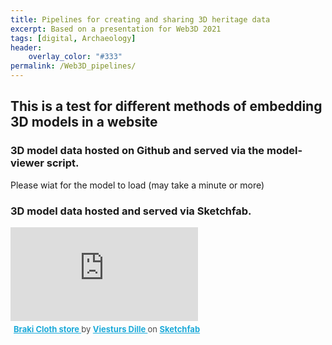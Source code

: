 ```yaml
---
title: Pipelines for creating and sharing 3D heritage data
excerpt: Based on a presentation for Web3D 2021
tags: [digital, Archaeology]
header:
    overlay_color: "#333"
permalink: /Web3D_pipelines/
---
```


## This is a test for different methods of embedding 3D models in a website

### 3D model data hosted on Github and served via the model-viewer script.

Please wiat for the model to load (may take a minute or more)
<!-- Import the component -->
<script type="module" src="https://unpkg.com/@google/model-viewer/dist/model-viewer.min.js"></script>

<!-- Use it like any other HTML element -->
<model-viewer src="/images/braki_cloth_store/scene.gltf" alt="A 3D model of Braki Cloth Store" ar ar-modes="webxr scene-viewer quick-look" environment-image="neutral" auto-rotate camera-controls></model-viewer>

### 3D model data hosted and served via Sketchfab.

<div class="sketchfab-embed-wrapper"> <iframe title="Braki Cloth store" frameborder="0" allowfullscreen mozallowfullscreen="true" webkitallowfullscreen="true" allow="autoplay; fullscreen; xr-spatial-tracking" xr-spatial-tracking execution-while-out-of-viewport execution-while-not-rendered web-share src="https://sketchfab.com/models/6e1c0546f2da444492506a50f69294bf/embed"> </iframe> <p style="font-size: 13px; font-weight: normal; margin: 5px; color: #4A4A4A;"> <a href="https://sketchfab.com/3d-models/braki-cloth-store-6e1c0546f2da444492506a50f69294bf?utm_medium=embed&utm_campaign=share-popup&utm_content=6e1c0546f2da444492506a50f69294bf" target="_blank" style="font-weight: bold; color: #1CAAD9;"> Braki Cloth store </a> by <a href="https://sketchfab.com/vdille?utm_medium=embed&utm_campaign=share-popup&utm_content=6e1c0546f2da444492506a50f69294bf" target="_blank" style="font-weight: bold; color: #1CAAD9;"> Viesturs Dille </a> on <a href="https://sketchfab.com?utm_medium=embed&utm_campaign=share-popup&utm_content=6e1c0546f2da444492506a50f69294bf" target="_blank" style="font-weight: bold; color: #1CAAD9;">Sketchfab</a></p></div>
